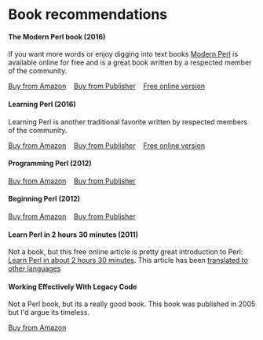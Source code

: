 # Book recommendations

#### The Modern Perl book (2016)
If you want more words or enjoy digging into text books <a
href="http://modernperlbooks.com/books/modern_perl_2016/index.html">Modern
Perl</a> is available online for free and is a great book written by a
respected member of the community.

[Buy from Amazon]() &nbsp;&nbsp; [Buy from Publisher]() &nbsp;&nbsp; [Free online version]()

#### Learning Perl (2016)
Learning Perl is another traditional favorite written by respected members of the community.

[Buy from Amazon](https://www.amazon.com/Learning-Perl-Making-Things-Possible/dp/1491954329/ref=sr_1_1?s=books&ie=UTF8&qid=1512007655&sr=1-1&keywords=learning+perl) &nbsp;&nbsp; [Buy from Publisher]() &nbsp;&nbsp; [Free online version]()

#### Programming Perl (2012)

[Buy from Amazon](https://www.amazon.com/Programming-Perl-Unmatched-processing-scripting/dp/0596004923/ref=sr_1_1?ie=UTF8&qid=1512008430&sr=8-1&keywords=Programming+Perl) &nbsp;&nbsp; [Buy from Publisher]()

#### Beginning Perl (2012)

[Buy from Amazon]() &nbsp;&nbsp; [Buy from Publisher]()

#### Learn Perl in 2 hours 30 minutes (2011)
Not a book, but this free online article is pretty great introduction to Perl:
[Learn Perl in about 2 hours 30
minutes](https://qntm.org/files/perl/perl.html).  This article has been
[translated to other languages](https://qntm.org/perl)


#### Working Effectively With Legacy Code
Not a Perl book, but its a really good book.  This book was published in 2005 but I'd argue its timeless.

[Buy from Amazon](https://www.amazon.com/Working-Effectively-Legacy-Michael-Feathers/dp/0131177052/ref=sr_1_1?ie=UTF8&qid=1512016177&sr=8-1&keywords=legacy+code)
